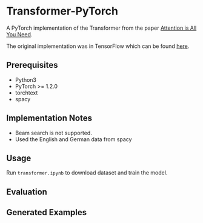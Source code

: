 # Transformer-PyTorch

A PyTorch implementation of the Transformer from the paper [Attention is All You Need](https://arxiv.org/pdf/1706.03762.pdf).

The original implementation was in TensorFlow which can be found [here](https://github.com/tensorflow/tensor2tensor/blob/master/tensor2tensor/models/transformer.py).

## Prerequisites

- Python3
- PyTorch >= 1.2.0
- torchtext
- spacy

## Implementation Notes

- Beam search is not supported.
- Used the English and German data from spacy

## Usage

Run ```transformer.ipynb``` to download dataset and train the model.

## Evaluation

## Generated Examples
